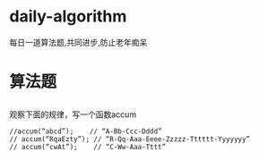 # daily-algorithm
每日一道算法题,共同进步,防止老年痴呆 


# 算法题


## 
观察下面的规律，写一个函数accum
```
//accum(“abcd”);    // “A-Bb-Ccc-Dddd”
// accum(“RqaEzty”); // “R-Qq-Aaa-Eeee-Zzzzz-Tttttt-Yyyyyyy”
// accum(“cwAt”);    // “C-Ww-Aaa-Tttt”
```


